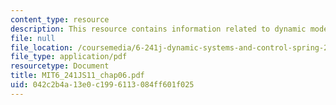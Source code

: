 ```yaml
---
content_type: resource
description: This resource contains information related to dynamic models.
file: null
file_location: /coursemedia/6-241j-dynamic-systems-and-control-spring-2011/042c2b4a13e0c1996113084ff601f025_MIT6_241JS11_chap06.pdf
file_type: application/pdf
resourcetype: Document
title: MIT6_241JS11_chap06.pdf
uid: 042c2b4a-13e0-c199-6113-084ff601f025
---
```

